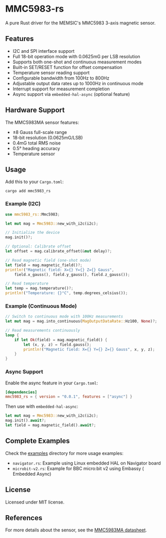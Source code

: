 # MMC5983-rs

A pure Rust driver for the MEMSIC's MMC5983 3-axis magnetic sensor.

## Features

- I2C and SPI interface support
- Full 18-bit operation mode with 0.0625mG per LSB resolution
- Supports both one-shot and continuous measurement modes
- Built-in SET/RESET function for offset compensation
- Temperature sensor reading support
- Configurable bandwidth from 100Hz to 800Hz
- Adjustable output data rates up to 1000Hz in continuous mode
- Interrupt support for measurement completion
- Async support via `embedded-hal-async` (optional feature)

## Hardware Support

The MMC5983MA sensor features:

- ±8 Gauss full-scale range
- 18-bit resolution (0.0625mG/LSB)
- 0.4mG total RMS noise
- 0.5° heading accuracy
- Temperature sensor

## Usage

Add this to your `Cargo.toml`:

```shell
cargo add mmc5983_rs
```

### Example (I2C)

```rust
use mmc5983_rs::Mmc5983;

let mut mag = Mmc5983::new_with_i2c(i2c);

// Initialize the device
mag.init()?;

// Optional: Calibrate offset
let offset = mag.calibrate_offset(&mut delay)?;

// Read magnetic field (one-shot mode)
let field = mag.magnetic_field()?;
println!("Magnetic field: X={} Y={} Z={} Gauss",
    field.x_gauss(), field.y_gauss(), field.z_gauss());

// Read temperature
let temp = mag.temperature()?;
println!("Temperature: {}°C", temp.degrees_celsius());
```

### Example (Continuous Mode)

```rust
// Switch to continuous mode with 100Hz measurements
let mut mag = mag.into_continuous(MagOutputDataRate::Hz100, None)?;

// Read measurements continuously
loop {
    if let Ok(field) = mag.magnetic_field() {
        let (x, y, z) = field.gauss();
        println!("Magnetic field: X={} Y={} Z={} Gauss", x, y, z);
    }
}
```

### Async Support

Enable the async feature in your `Cargo.toml`:

```toml
[dependencies]
mmc5983_rs = { version = "0.0.1", features = ["async"] }
```

Then use with `embedded-hal-async`:

```rust
let mut mag = Mmc5983::new_with_i2c(i2c);
mag.init().await?;
let field = mag.magnetic_field().await?;
```

## Complete Examples

Check the [examples](./examples/) directory for more usage examples:

- `navigator.rs`: Example using Linux embedded HAL on Navigator board
- `microbit-v2.rs`: Example for BBC micro:bit v2 using Embassy ( Embedded Async)

## License

Licensed under MIT license.

## References

For more details about the sensor, see the [MMC5983MA datasheet](https://www.memsic.com/Public/Uploads/uploadfile/files/20220119/MMC5983MADatasheetRevA.pdf).
